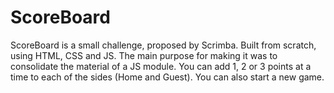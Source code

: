 # ScoreBoard
ScoreBoard is a small challenge, proposed by Scrimba. Built from scratch, using HTML, CSS and JS. The main purpose for making it was to consolidate the material of a JS module. You can add 1, 2 or 3 points at a time to each of the sides (Home and Guest). You can also start a new game.
